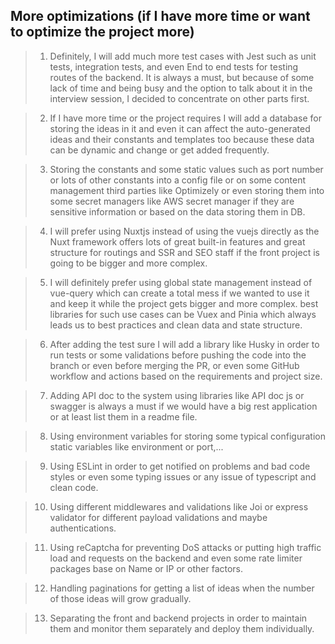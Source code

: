 ## More optimizations (if I have more time or want to optimize the project more)
> 1. Definitely, I will add much more test cases with Jest such as unit tests, integration tests, and even End to end tests for testing routes of the backend. It is always a must, but because of some lack of time and being busy and the option to talk about it in the interview session, I decided to concentrate on other parts first.

> 2. If I have more time or the project requires I will add a database for storing the ideas in it and even it can affect the auto-generated ideas and their constants and templates too because these data can be dynamic and change or get added frequently.

> 3. Storing the constants and some static values such as port number or lots of other constants into a config file or on some content management third parties like Optimizely or even storing them into some secret managers like AWS secret manager if they are sensitive information or based on the data storing them in DB.

> 4. I will prefer using Nuxtjs instead of using the vuejs directly as the Nuxt framework offers lots of great built-in features and great structure for routings and SSR and SEO staff if the front project is going to be bigger and more complex.

> 5. I will definitely prefer using global state management instead of vue-query which can create a total mess if we wanted to use it and keep it while the project gets bigger and more complex. best libraries for such use cases can be Vuex and Pinia which always leads us to best practices and clean data and state structure.

> 6. After adding the test sure I will add a library like Husky in order to run tests or some validations before pushing the code into the branch or even before merging the PR, or even some GitHub workflow and actions based on the requirements and project size.

> 7. Adding API doc to the system using libraries like API doc js or swagger is always a must if we would have a big rest application or at least list them in a readme file.

> 8. Using environment variables for storing some typical configuration static variables like environment or port,...

> 9. Using ESLint in order to get notified on problems and bad code styles or even some typing issues or any issue of typescript and clean code.

> 10. Using different middlewares and validations like Joi or express validator for different payload validations and maybe authentications.

> 11. Using reCaptcha for preventing DoS attacks or putting high traffic load and requests on the backend and even some rate limiter packages base on Name or IP or other factors.

> 12. Handling paginations for getting a list of ideas when the number of those ideas will grow gradually.

> 13. Separating the front and backend projects in order to maintain them and monitor them separately and deploy them individually.